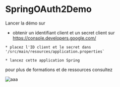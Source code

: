 # SpringOAuth2Demo

  Lancer la démo sur
   
   * obtenir un identifiant client et un secret client sur https://console.developers.google.com/
  
    * placez l'ID client et le secret dans '/src/main/resources/application.properties`
    
    * lancez cette application Spring


pour plus de formations et de ressources consultez




![aaa](https://user-images.githubusercontent.com/81759205/117774481-d9aff700-b239-11eb-9313-8240c379a008.png)





